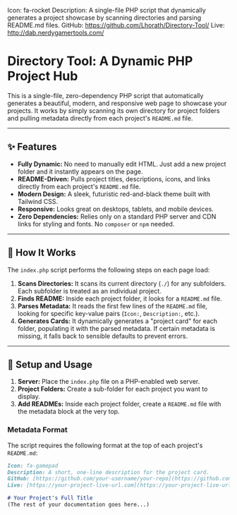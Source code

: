 Icon: fa-rocket
Description: A single-file PHP script that dynamically generates a project showcase by scanning directories and parsing README.md files.
GitHub: https://github.com/Lhorath/Directory-Tool/
Live: http://dab.nerdygamertools.com/

# Directory Tool: A Dynamic PHP Project Hub

This is a single-file, zero-dependency PHP script that automatically generates a beautiful, modern, and responsive web page to showcase your projects. It works by simply scanning its own directory for project folders and pulling metadata directly from each project's `README.md` file.

---

## ✨ Features

* **Fully Dynamic:** No need to manually edit HTML. Just add a new project folder and it instantly appears on the page.
* **README-Driven:** Pulls project titles, descriptions, icons, and links directly from each project's `README.md` file.
* **Modern Design:** A sleek, futuristic red-and-black theme built with Tailwind CSS.
* **Responsive:** Looks great on desktops, tablets, and mobile devices.
* **Zero Dependencies:** Relies only on a standard PHP server and CDN links for styling and fonts. No `composer` or `npm` needed.

---

## 🔧 How It Works

The `index.php` script performs the following steps on each page load:

1.  **Scans Directories:** It scans its current directory (`./`) for any subfolders. Each subfolder is treated as an individual project.
2.  **Finds README:** Inside each project folder, it looks for a `README.md` file.
3.  **Parses Metadata:** It reads the first few lines of the `README.md` file, looking for specific key-value pairs (`Icon:`, `Description:`, etc.).
4.  **Generates Cards:** It dynamically generates a "project card" for each folder, populating it with the parsed metadata. If certain metadata is missing, it falls back to sensible defaults to prevent errors.

---

## 🚀 Setup and Usage

1.  **Server:** Place the `index.php` file on a PHP-enabled web server.
2.  **Project Folders:** Create a sub-folder for each project you want to display.
3.  **Add READMEs:** Inside each project folder, create a `README.md` file with the metadata block at the very top.

### Metadata Format

The script requires the following format at the top of each project's `README.md`:

```markdown
Icon: fa-gamepad
Description: A short, one-line description for the project card.
GitHub: [https://github.com/your-username/your-repo](https://github.com/your-username/your-repo)
Live: [https://your-project-live-url.com](https://your-project-live-url.com)

# Your Project's Full Title
(The rest of your documentation goes here...)
